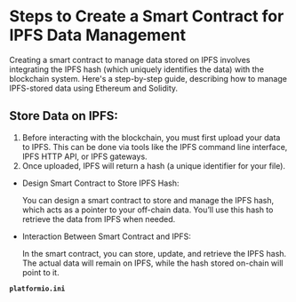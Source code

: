 # Steps to Create a Smart Contract for IPFS Data Management

Creating a smart contract to manage data stored on IPFS involves integrating the IPFS hash (which uniquely identifies the data) with the blockchain system. Here's a step-by-step guide, describing how to manage IPFS-stored data using Ethereum and Solidity.

## Store Data on IPFS: ##

  1. Before interacting with the blockchain, you must first upload your data to IPFS. This can be done via tools like the IPFS command line interface, IPFS HTTP API, or IPFS gateways.
  2. Once uploaded, IPFS will return a hash (a unique identifier for your file).

- Design Smart Contract to Store IPFS Hash:

  You can design a smart contract to store and manage the IPFS hash, which acts as a pointer to your off-chain data. You’ll use this hash to retrieve the data from IPFS when needed.

- Interaction Between Smart Contract and IPFS:

  In the smart contract, you can store, update, and retrieve the IPFS hash. The actual data will remain on IPFS, while the hash stored on-chain will point to it.

  
  
**`platformio.ini`**
